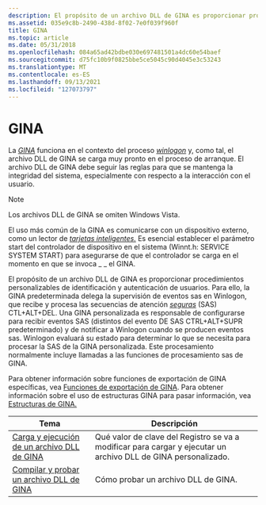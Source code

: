 ```yaml
---
description: El propósito de un archivo DLL de GINA es proporcionar procedimientos personalizables de identificación y autenticación de usuarios. Para ello, la GINA predeterminada delega la supervisión de eventos sas en Winlogon, que recibe y procesa las secuencias de atención seguras (SAS) CTL+ALT+DEL.
ms.assetid: 035e9c8b-2490-438d-8f02-7e0f039f960f
title: GINA
ms.topic: article
ms.date: 05/31/2018
ms.openlocfilehash: 084a65ad42bdbe030e697481501a4dc60e54baef
ms.sourcegitcommit: d75fc10b9f0825bbe5ce5045c90d4045e3c53243
ms.translationtype: MT
ms.contentlocale: es-ES
ms.lasthandoff: 09/13/2021
ms.locfileid: "127073797"
---
```

# <a name="gina"></a>GINA

La [*GINA*](/windows/desktop/SecGloss/g-gly) funciona [](/windows/desktop/SecGloss/c-gly) en el contexto del proceso [*winlogon*](/windows/desktop/SecGloss/w-gly) y, como tal, el archivo DLL de GINA se carga muy pronto en el proceso de arranque. El archivo DLL de GINA debe seguir las reglas para que se mantenga la integridad del sistema, especialmente con respecto a la interacción con el usuario.

> [!Note]  
> Los archivos DLL de GINA se omiten Windows Vista.

 

El uso más común de la GINA es comunicarse con un dispositivo externo, como un lector de [*tarjetas inteligentes.*](/windows/desktop/SecGloss/r-gly) Es esencial establecer el parámetro start del controlador de dispositivo en el sistema (Winnt.h: SERVICE SYSTEM START) para asegurarse de que el controlador se carga en el momento en que se invoca \_ \_ el GINA.

El propósito de un archivo DLL de GINA es proporcionar procedimientos personalizables de identificación y autenticación de usuarios. Para ello, la GINA predeterminada delega la supervisión de eventos sas en Winlogon, que recibe y procesa las secuencias de atención [*seguras*](/windows/desktop/SecGloss/s-gly) (SAS) CTL+ALT+DEL. Una GINA personalizada es responsable de configurarse para recibir eventos SAS (distintos del evento DE SAS CTRL+ALT+SUPR predeterminado) y de notificar a Winlogon cuando se producen eventos sas. Winlogon evaluará su estado para determinar lo que se necesita para procesar la SAS de la GINA personalizada. Este procesamiento normalmente incluye llamadas a las funciones de procesamiento sas de GINA.

Para obtener información sobre funciones de exportación de GINA específicas, vea [Funciones de exportación de GINA](authentication-functions.md). Para obtener información sobre el uso de estructuras GINA para pasar información, vea [Estructuras de GINA.](authentication-structures.md)



| Tema                                                                             | Descripción                                                                     |
|-----------------------------------------------------------------------------------|---------------------------------------------------------------------------------|
| [Carga y ejecución de un archivo DLL de GINA](loading-and-running-a-gina-dll.md)<br/>   | Qué valor de clave del Registro se va a modificar para cargar y ejecutar un archivo DLL de GINA personalizado.<br/> |
| [Compilar y probar un archivo DLL de GINA](building-and-testing-a-gina-dll.md)<br/> | Cómo probar un archivo DLL de GINA.<br/>                                              |



 

 

